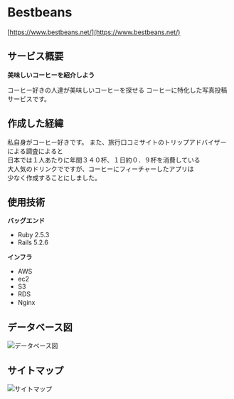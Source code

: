 # Bestbeans

[https://www.bestbeans.net/](https://www.bestbeans.net/)

## サービス概要
**美味しいコーヒーを紹介しよう**

コーヒー好きの人達が美味しいコーヒーを探せる
コーヒーに特化した写真投稿サービスです。

## 作成した経緯
私自身がコーヒー好きです。
また、旅行口コミサイトのトリップアドバイザーによる調査によると<br>
日本では１人あたりに年間３４０杯、１日約０．９杯を消費している<br>
大人気のドリンクでですが、コーヒーにフィーチャーしたアプリは<br>
少なく作成することにしました。<br>

## 使用技術
**バッグエンド**
- Ruby 2.5.3
- Rails 5.2.6

**インフラ**
- AWS
- ec2
- S3
- RDS
- Nginx　

## データベース図
![データベース図](データベース図.png)

## サイトマップ
![サイトマップ](サイトマップ.png)

